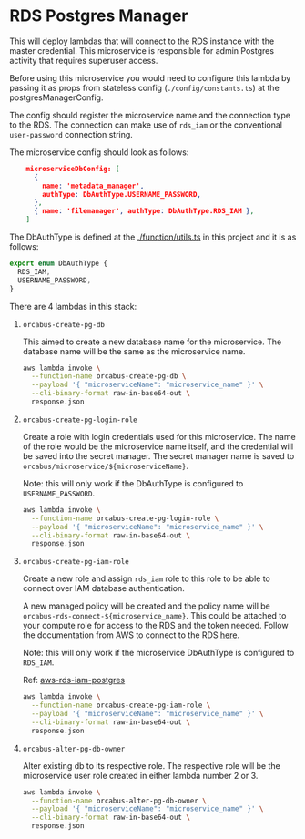 # RDS Postgres Manager

This will deploy lambdas that will connect to the RDS instance with the master credential. This microservice is
responsible for admin Postgres activity that requires superuser access.

Before using this microservice you would need to configure this lambda by passing it as props from stateless config
(`./config/constants.ts`) at the postgresManagerConfig.

The config should register the microservice name and the connection type to the RDS. The connection can
make use of `rds_iam` or the conventional `user-password` connection string.

The microservice config should look as follows:

```json
    microserviceDbConfig: [
      {
        name: 'metadata_manager',
        authType: DbAuthType.USERNAME_PASSWORD,
      },
      { name: 'filemanager', authType: DbAuthType.RDS_IAM },
    ]
```

The DbAuthType is defined at the [./function/utils.ts](./function/utils.ts) in this project and it is as follows:

```ts
export enum DbAuthType {
  RDS_IAM,
  USERNAME_PASSWORD,
}
```

There are 4 lambdas in this stack:

1. `orcabus-create-pg-db`

    This aimed to create a new database name for the microservice. The database name will be the same as the
    microservice name.

    ```sh
    aws lambda invoke \
      --function-name orcabus-create-pg-db \
      --payload '{ "microserviceName": "microservice_name" }' \
      --cli-binary-format raw-in-base64-out \
      response.json
    ```

2. `orcabus-create-pg-login-role`

    Create a role with login credentials used for this microservice.
    The name of the role would be the microservice name itself, and the credential will be saved into the secret
    manager. The secret manager name is saved to `orcabus/microservice/${microserviceName}`.

    Note: this will only work if the DbAuthType is configured to `USERNAME_PASSWORD`.

    ```sh
    aws lambda invoke \
      --function-name orcabus-create-pg-login-role \
      --payload '{ "microserviceName": "microservice_name" }' \
      --cli-binary-format raw-in-base64-out \
      response.json
    ```

3. `orcabus-create-pg-iam-role`

    Create a new role and assign `rds_iam` role to this role to be able to connect over IAM database authentication.

    A new managed policy will be created and the policy name
    will be `orcabus-rds-connect-${microservice_name}`. This could be attached to your compute role for access to the RDS and the token needed. Follow the documentation from AWS to connect to the RDS [here](https://docs.aws.amazon.com/AmazonRDS/latest/UserGuide/UsingWithRDS.IAMDBAuth.Connecting.html).

    Note: this will only work if the microservice DbAuthType is configured to `RDS_IAM`.

    Ref:
    [aws-rds-iam-postgres](https://docs.aws.amazon.com/AmazonRDS/latest/UserGuide/UsingWithRDS.IAMDBAuth.DBAccounts.html#UsingWithRDS.IAMDBAuth.DBAccounts.PostgreSQL)

    ```sh
    aws lambda invoke \
      --function-name orcabus-create-pg-iam-role \
      --payload '{ "microserviceName": "microservice_name" }' \
      --cli-binary-format raw-in-base64-out \
      response.json
    ```

4. `orcabus-alter-pg-db-owner`

    Alter existing db to its respective role. The respective role will be the microservice user role created in either
    lambda number 2 or 3.

    ```sh
    aws lambda invoke \
      --function-name orcabus-alter-pg-db-owner \
      --payload '{ "microserviceName": "microservice_name" }' \
      --cli-binary-format raw-in-base64-out \
      response.json
    ```
